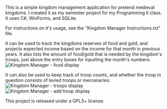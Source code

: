 This is a simple kingdom management application for pretend medieval kingdoms. I created it as my semester project for my Programming II class. It uses C#, WinForms, and SQLite.

For instructions on it's usage, see the "Kingdom Manager Instructions.txt" file.

It can be used to track the kingdoms reserves of food and gold, and projects expected income based on the income for that month in previous years. It also lists the amount of food/gold that is needed by the kingdom's troops, just above the entry boxes for inputting the month's numbers:
![Kingdom Manager - food display](https://user-images.githubusercontent.com/83547705/116820530-4e4cac80-ab3b-11eb-9e4c-12e2e6277c0a.png)

It can also be used to keep track of troop counts, and whether the troop in question consists of levied troops or mercenaries:
![Kingdom Manager - troops display](https://user-images.githubusercontent.com/83547705/116820577-7a682d80-ab3b-11eb-992d-8382f7b72f4f.png)
![Kingdom Manager - add troop display](https://user-images.githubusercontent.com/83547705/116820713-f82c3900-ab3b-11eb-9287-f5223452de8a.png)

This project is released under a GPL3+ license.
